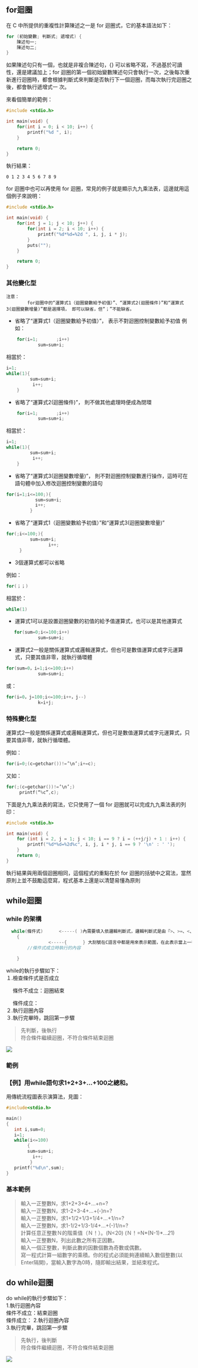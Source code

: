 ## for迴圈
在 C 中所提供的重複性計算陳述之一是 for 迴圈式，它的基本語法如下：
```c
for (初始變數; 判斷式; 遞增式) { 
    陳述句一; 
    陳述句二; 
}
```
如果陳述句只有一個，也就是非複合陳述句，{} 可以省略不寫，不過基於可讀性，還是建議加上；for 迴圈的第一個初始變數陳述句只會執行一次，之後每次重新進行迴圈時，都會根據判斷式來判斷是否執行下一個迴圈，而每次執行完迴圈之後，都會執行遞增式一 次。

來看個簡單的範例：
```c
#include <stdio.h>

int main(void) {
    for(int i = 0; i < 10; i++) {
        printf("%d ", i);
    }

    return 0;
}
```
執行結果：
```
0 1 2 3 4 5 6 7 8 9
```
for 迴圈中也可以再使用 for 迴圈，常見的例子就是顯示九九乘法表，這邊就用這個例子來說明：
```c
#include <stdio.h>

int main(void) {
    for(int j = 1; j < 10; j++) {
        for(int i = 2; i < 10; i++) {
            printf("%d*%d=%2d ", i, j, i * j);
        }
        puts("");
    }

    return 0;
}
```
### 其他變化型
```
注意：
        for迴圈中的“運算式1（迴圈變數給予初值）”、“運算式2(迴圈條件)”和“運算式3(迴圈變數增量)”都是選擇項， 即可以缺省，但“；”不能缺省。
```
+  省略了“運算式1（迴圈變數給予初值）”， 表示不對迴圈控制變數給予初值
例如：
```c
    for(i=1;       ;i++)
            sum=sum+i;
```
相當於：
```c
i=1;
while(1){
         sum=sum+i;
          i++;
    }
```
+  省略了“運算式2(迴圈條件)”， 則不做其他處理時便成為閉環
```C
    for(i=1;       ;i++)
            sum=sum+i;
```
相當於：
```c
i=1;
while(1){
         sum=sum+i;
          i++;
    }
```
+  省略了“運算式3(迴圈變數增量)”， 則不對迴圈控制變數進行操作，這時可在語句體中加入修改迴圈控制變數的語句
```C
for(i=1;i<=100;){
           sum=sum+i;
           i++;
         }
```
+  省略了“運算式1（迴圈變數給予初值）”和“運算式3(迴圈變數增量)”
```C
for(;i<=100;){
         sum=sum+i;
                i++;
     }
```
+  3個運算式都可以省略

例如：
```C
for(；；)
```
相當於：
```c
while(1)
```
+ 運算式1可以是設置迴圈變數的初值的給予值運算式，也可以是其他運算式
```C
   for(sum=0;i<=100;i++)
            sum=sum+i;
```
+ 運算式2一般是關係運算式或邏輯運算式，但也可是數值運算式或字元運算式，只要其值非零，就執行循環體
```C
for(sum=0，i=1;i<=100;i++)
            sum=sum+i;
```
或：
```c
for(i=0，j=100;i<=100;i++，j--)
            k=i+j;
```
### 特殊變化型
運算式2一般是關係運算式或邏輯運算式，但也可是數值運算式或字元運算式，只要其值非零，就執行循環體。

例如：
```c
for(i=0;(c=getchar())!=’\n’;i+=c);
```
又如：
```c
for(;(c=getchar())!=’\n’;)
     printf(“%c”,c);
```
下面是九九乘法表的寫法，它只使用了一個 for 迴圈就可以完成九九乘法表的列印：
```c
#include <stdio.h>

int main(void) {
    for (int i = 2, j = 1; j < 10; i == 9 ? i = (++j/j) + 1 : i++) {
        printf("%d*%d=%2d%c", i, j, i * j, i == 9 ? '\n' : ' ');
    }
    return 0;
}
```
執行結果與用兩個迴圈相同，這個程式的重點在於 for 迴圈的括號中之寫法，當然原則上並不鼓勵這麼寫，程式基本上還是以清楚易懂為原則
## while迴圈
### while 的架構
```c
  while(條件式)      <-----( )內需要填入依邏輯判斷式，邏輯判斷式是由『>、>=、<、<=、==、!=』構成的
    {
                <-----{      } 大刮號在C語言中都是用來表示範圍，在此表示當上一行的邏輯判斷式成立時執行的內容
        //條件式成立時執行的內容

    }
```
while的執行步驟如下：  
１.檢查條件式是否成立  
   
　   條件不成立：迴圈結束  
 
　   條件成立：    
２.執行迴圈內容  
３.執行完畢時，跳回第一步驟
>先判斷，後執行  
>符合條件繼續迴圈，不符合條件結束迴圈    

![](https://github.com/AuricTW/-programming/blob/main/picture/general/while%E8%BF%B4%E5%9C%88%E6%B5%81%E7%A8%8B%E5%9C%96.png)   

### 範例

### 【例】用while語句求1+2+3+...+100之總和。
用傳統流程圖表示演算法，見圖：

```c
#include<stdio.h>

main()
{
   int i,sum=0;
   i=1;
   while(i<=100)
        {
        sum=sum+i;
          i++;
         }
   printf("%d\n",sum);
}
```



###  基本範例
> 輸入一正整數N，求1+2+3+4+...+n=?        
> 輸入一正整數N，求1-2+3-4+...+(-)n=?     
> 輸入一正整數N，求1+1/2+1/3+1/4+...+1/n=?        
> 輸入一正整數N，求1-1/2+1/3-1/4+...+(-)1/n=?     
> 計算任意正整數Ｎ的階乘值（Ｎ！）。(N<20) (Ｎ！=N*(N-1)*...*2*1)        
> 輸入一正整數N，列出此數之所有正因數。     
> 輸入一個正整數，判斷此數的因數個數為奇數或偶數。        
> 寫一程式計算一組數字的乘積。你的程式必須能夠連續輸入數個整數(以Enter隔開)，當輸入數字為0時，隨即輸出結果，並結束程式。     

## do while迴圈
do while的執行步驟如下：  
1.執行迴圈內容  
   條件不成立：結束迴圈  
   條件成立： 
2.執行迴圈內容  
3.執行完畢，跳回第一步驟  
>先執行，後判斷    
>符合條件繼續迴圈，不符合條件結束迴圈    

![](https://github.com/AuricTW/-programming/blob/main/picture/general/do%20while%E8%BF%B4%E5%9C%88%E6%B5%81%E7%A8%8B%E5%9C%96.png)
###  
